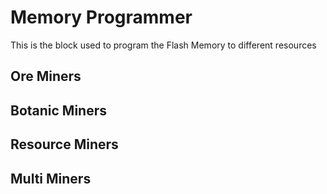 # Memory Programmer

This is the block used to program the Flash Memory to different resources

## Ore Miners

## Botanic Miners

## Resource Miners

## Multi Miners
